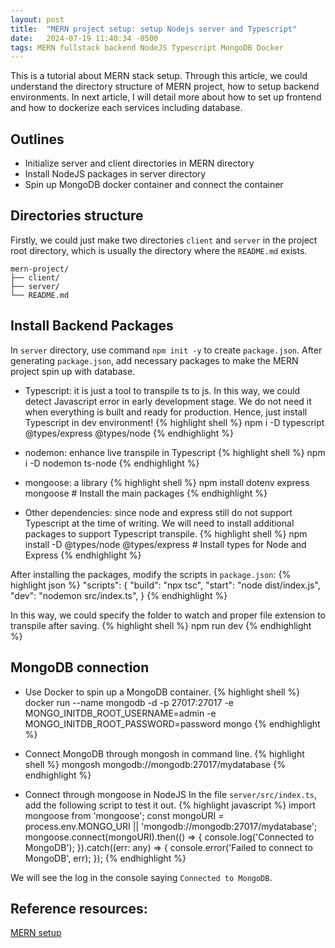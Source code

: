 ```yaml
---
layout: post
title:  "MERN project setup: setup Nodejs server and Typescript"
date:   2024-07-19 11:40:34 -0500
tags: MERN fullstack backend NodeJS Typescript MongoDB Docker
---
```

This is a tutorial about MERN stack setup. Through this article, we could understand the directory structure of MERN project, how to setup backend environments. In next article, I will detail more about how to set up frontend and how to dockerize each services including database.

## Outlines
* Initialize server and client directories in MERN directory
* Install NodeJS packages in server directory
* Spin up MongoDB docker container and connect the container


## Directories structure
Firstly, we could just make two directories `client` and `server` in the project root directory, which is usually the directory where the `README.md` exists.
```
mern-project/
├── client/
├── server/
└── README.md
```

## Install Backend Packages
In `server` directory, use command `npm init -y` to create `package.json`.
After generating `package.json`, add necessary packages to make the MERN project spin up with database.

* Typescript: it is just a tool to transpile ts to js. In this way, we could detect Javascript error in early development stage. We do not need it when everything is built and ready for production. Hence, just install Typescript in dev environment!
{% highlight shell %}
npm i -D typescript @types/express @types/node
{% endhighlight %}

* nodemon: enhance live transpile in Typescript
{% highlight shell %}
npm i -D nodemon ts-node
{% endhighlight %}

* mongoose: a library
{% highlight shell %}
npm install dotenv express mongoose        # Install the main packages
{% endhighlight %}

* Other dependencies: since node and express still do not support Typescript at the time of writing. We will need to install additional packages to support Typescript transpile.
{% highlight shell %}
npm install -D @types/node @types/express  # Install types for Node and Express
{% endhighlight %}

After installing the packages, modify the scripts in `package.json`:
{% highlight json %}
"scripts": {
  "build": "npx tsc",
  "start": "node dist/index.js",
  "dev": "nodemon src/index.ts",
}
{% endhighlight %}

In this way, we could specify the folder to watch and proper file extension to transpile after saving.
{% highlight shell %}
npm run dev
{% endhighlight %}

## MongoDB connection
* Use Docker to spin up a MongoDB container.
{% highlight shell %}
docker run --name mongodb -d -p 27017:27017 -e MONGO_INITDB_ROOT_USERNAME=admin -e MONGO_INITDB_ROOT_PASSWORD=password mongo
{% endhighlight %}

* Connect MongoDB through mongosh in command line.
{% highlight shell %}
mongosh mongodb://mongodb:27017/mydatabase
{% endhighlight %}

* Connect through mongoose in NodeJS
In the file `server/src/index.ts`, add the following script to test it out.
{% highlight javascript %}
import mongoose from 'mongoose';
const mongoURI = process.env.MONGO_URI || 'mongodb://mongodb:27017/mydatabase';
mongoose.connect(mongoURI).then(() => {
  console.log('Connected to MongoDB');
}).catch((err: any) => {
  console.error('Failed to connect to MongoDB', err);
});
{% endhighlight %}

We will see the log in the console saying `Connected to MongoDB`.

## Reference resources:
[MERN setup](https://blog.logrocket.com/how-to-set-up-node-typescript-express/)

